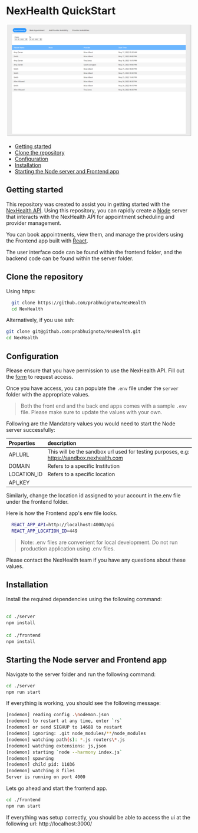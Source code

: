 <h1>NexHealth QuickStart</h1>

![app](frontend-app.png)

- [Getting started](#getting-started)
- [Clone the repository](#clone-the-repository)
- [Configuration](#configuration)
- [Installation](#installation)
- [Starting the Node server and Frontend app](#starting-the-node-server-and-frontend-app)

## Getting started

This repository was created to assist you in getting started with the [NexHealth API](https://docs.nexhealth.com/reference/introduction).
Using this repository, you can rapidly create a [Node](https://nodejs.org/en/) server that interacts with the NexHealth API for appointment scheduling and provider management.

You can book appointments, view them, and manage the providers using the Frontend app built with [React](https://facebook.github.io/react/).

The user interface code can be found within the frontend folder, and the backend code can be found within the server folder.

## Clone the repository

Using https:

```sh
  git clone https://github.com/prabhuignoto/NexHealth
  cd NexHealth
```

Alternatively, if you use ssh:

```sh
git clone git@github.com:prabhuignoto/NexHealth.git
cd NexHealth
```

## Configuration

Please ensure that you have permission to use the NexHealth API. Fill out the [form](https://www.nexhealth.com/api-request/request-access) to request access.

Once you have access, you can populate the `.env` file under the `server` folder with the appropriate values.

> Both the front end and the back end apps comes with a sample `.env` file. Please make sure to update the values with your own.

Following are the Mandatory values you would need to start the Node server successfully:

| Properties  | description                                                                                |
| :---------- | :----------------------------------------------------------------------------------------- |
| API_URL     | This will be the sandbox url used for testing purposes, e.g: https://sandbox.nexhealth.com |
| DOMAIN      | Refers to a specific Institution                                                           |
| LOCATION_ID | Refers to a specific location                                                              |
| API_KEY     |                                                                                            |

Similarly, change the location id assigned to your account in the.env file under the frontend folder.

Here is how the Frontend app's env file looks.

```sh
  REACT_APP_API=http://localhost:4000/api
  REACT_APP_LOCATION_ID=449
```

> Note: .env files are convenient for local development. Do not run production application using .env files.

Please contact the NexHealth team if you have any questions about these values.

## Installation

Install the required dependencies using the following command:

```sh

cd ./server
npm install

cd ./frontend
npm install

```

## Starting the Node server and Frontend app

Navigate to the server folder and run the following command:

```sh
cd ./server
npm run start
```

If everything is working, you should see the following message:

```sh
[nodemon] reading config .\nodemon.json
[nodemon] to restart at any time, enter `rs`
[nodemon] or send SIGHUP to 14688 to restart
[nodemon] ignoring: .git node_modules/**/node_modules
[nodemon] watching path(s): *.js routers\*.js
[nodemon] watching extensions: js,json
[nodemon] starting `node --harmony index.js`
[nodemon] spawning
[nodemon] child pid: 11036
[nodemon] watching 8 files
Server is running on port 4000
```

Lets go ahead and start the frontend app.

```sh
cd ./frontend
npm run start
```

If everything was setup correctly, you should be able to access the ui at the following url: http://localhost:3000/